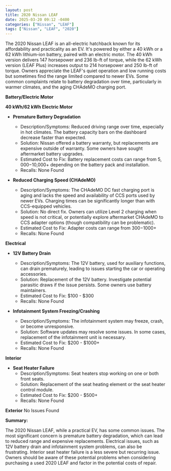 ```yaml
---
layout: post
title: 2020 Nissan LEAF
date: 2025-03-20 09:12 -0400
categories: ["Nissan", "LEAF"]
tags: ["Nissan", "LEAF", "2020"]
---
```

The 2020 Nissan LEAF is an all-electric hatchback known for its affordability and practicality as an EV. It's powered by either a 40 kWh or a 62 kWh lithium-ion battery, paired with an electric motor. The 40 kWh version delivers 147 horsepower and 236 lb-ft of torque, while the 62 kWh version (LEAF Plus) increases output to 214 horsepower and 250 lb-ft of torque. Owners appreciate the LEAF's quiet operation and low running costs but sometimes find the range limited compared to newer EVs. Some common complaints relate to battery degradation over time, particularly in warmer climates, and the aging CHAdeMO charging port.

**Battery/Electric Motor**

**40 kWh/62 kWh Electric Motor**
*   **Premature Battery Degradation**
    *   Description/Symptoms: Reduced driving range over time, especially in hot climates. The battery capacity bars on the dashboard decrease faster than expected.
    *   Solution: Nissan offered a battery warranty, but replacements are expensive outside of warranty. Some owners have sought aftermarket battery upgrades.
    *   Estimated Cost to Fix: Battery replacement costs can range from $5,000-$10,000+ depending on the battery pack and installation.
    *   Recalls: None Found

*   **Reduced Charging Speed (CHAdeMO)**
    *   Description/Symptoms: The CHAdeMO DC fast charging port is aging and lacks the speed and availability of CCS ports used by newer EVs. Charging times can be significantly longer than with CCS-equipped vehicles.
    *   Solution: No direct fix. Owners can utilize Level 2 charging when speed is not critical, or potentially explore aftermarket CHAdeMO to CCS adapter options (though compatibility can be problematic).
    *   Estimated Cost to Fix: Adapter costs can range from $300-$1000+
    *   Recalls: None Found

**Electrical**

*   **12V Battery Drain**
    *   Description/Symptoms: The 12V battery, used for auxiliary functions, can drain prematurely, leading to issues starting the car or operating accessories.
    *   Solution: Replacement of the 12V battery. Investigate potential parasitic draws if the issue persists. Some owners use battery maintainers.
    *   Estimated Cost to Fix: $100 - $300
    *   Recalls: None Found

*   **Infotainment System Freezing/Crashing**
    *   Description/Symptoms: The infotainment system may freeze, crash, or become unresponsive.
    *   Solution: Software updates may resolve some issues. In some cases, replacement of the infotainment unit is necessary.
    *   Estimated Cost to Fix: $200 - $1000+
    *   Recalls: None Found

**Interior**

*   **Seat Heater Failure**
    *   Description/Symptoms: Seat heaters stop working on one or both front seats.
    *   Solution: Replacement of the seat heating element or the seat heater control module.
    *   Estimated Cost to Fix: $200 - $500+
    *   Recalls: None Found

**Exterior**
No Issues Found

**Summary:**

The 2020 Nissan LEAF, while a practical EV, has some common issues. The most significant concern is premature battery degradation, which can lead to reduced range and expensive replacements. Electrical issues, such as 12V battery drain and infotainment system problems, can also be frustrating. Interior seat heater failure is a less severe but recurring issue. Owners should be aware of these potential problems when considering purchasing a used 2020 LEAF and factor in the potential costs of repair.

